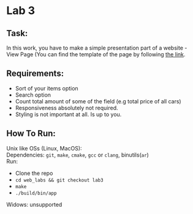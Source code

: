 # Lab 3
## Task:
In this work, you have to make a simple presentation part of a website - View Page (You can find the template of the page by following [the link](https://wireframepro.mockflow.com/view/lviv-iot-crud-js-app).  

## Requirements:
 - Sort of your items option
 - Search option 
 - Count total amount of some of the field (e.g total price of all cars)
 - Responsiveness absolutely not required.
 - Styling is not important at all. Is up to you.

## How To Run:
Unix like OSs (Linux, MacOS):  
Dependencies: `git`, `make`, `cmake`, `gcc` or `clang`, binutils(`ar`)  
Run:  
 - Clone the repo  
 - `cd web_labs && git checkout lab3`  
 - `make`  
 - `./build/bin/app`  

Widows: unsupported  


